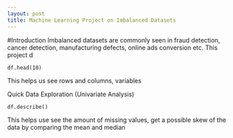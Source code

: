 ```yaml
---
layout: post
title: Machine Learning Project on Imbalanced Datasets
---
```





#Introduction
Imbalanced datasets are commonly seen in  fraud detection, cancer detection, manufacturing defects, online ads conversion etc. This project d

	df.head(10)
This helps us see rows and columns, variables


Quick Data Exploration (Univariate Analysis)

	df.describe()

This helps use see the amount of missing values, get a possible skew of the data by comparing the mean and median
	
